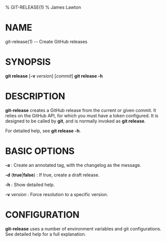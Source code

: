 % GIT-RELEASE(1)
% James Lawton

# NAME

git-release(1) -- Create GitHub releases

# SYNOPSIS

**git release** [**-v** _version_] [_commit_]
**git release -h**

# DESCRIPTION

**git-release** creates a GitHub release from the current or given commit. It relies on the GitHub API, for which you must have a token configured. It is designed to be called by **git**, and is normally invoked as **git release**.

For detailed help, see **git release -h**.

# BASIC OPTIONS

**-a**
: Create an annotated tag, with the changelog as the message.

**-d** (**true**|**false**)
: If true, create a draft release.

**-h**
: Show detailed help.

**-v** _version_
: Force resolution to a specific version.

# CONFIGURATION

**git-release** uses a number of environment variables and git configurations. See detailed help for a full explanation.
